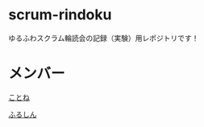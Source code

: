 # scrum-rindoku
ゆるふわスクラム輪読会の記録（実験）用レポジトリです！

# メンバー
[ことね](/kotone.md)

[ふるしん](https://twitter.com/furusin_oriver)
